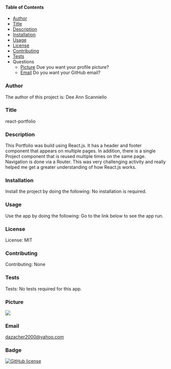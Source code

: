 #### Table of Contents

* [Author](#author)
* [Title](#title)
* [Description](#description)
* [Installation](#installation)
* [Usage](#usage)
* [License](#license)
* [Contributing](#contributing)
* [Tests](#tests)
* Questions
    * [Picture](#picture) Due you want your profile picture?
    * [Email](#email) Do you want your GitHub email?
    
### Author

The author of this project is: Dee Ann Scanniello

### Title

react-portfolio

### Description

This Portfolio was build using React.js. It has a header and footer component that appears on multiple pages. In addition, there is a single Project component that is reused multiple times on the same page. Navigation is done via a Router. This was very challenging activity and really helped me get a greater understanding of how React.js works.

### Installation

Install the project by doing the following: No installation is required.

### Usage

Use the app by doing the following: Go to the link below to see the app run.

### License

License: MIT

### Contributing

Contributing: None

### Tests

Tests: No tests required for this app.

### Picture

<img src="https://avatars3.githubusercontent.com/u/61209724?v=4"/>

### Email

dazacher2000@yahoo.com

### Badge

[![GitHub license](https://img.shields.io/badge/license-MIT-brightgreen.svg)](https://api.github.com/dazacher/react-portfolio)
